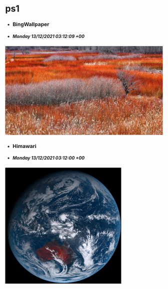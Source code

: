 # ps1

- ### BingWallpaper
- ##### Monday 13/12/2021 03:12:09 +00
<img src="BingWallpaper/latest.jpg" width="700" height="auto" title="👉  BingWallpaper  👈">


- ### Himawari 
- ##### Monday 13/12/2021 03:12:00 +00
<img src="Himawari/latest.jpg" width="auto" height="371" title="👉  Himawari  👈">






